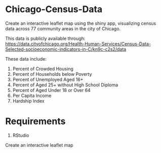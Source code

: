 # Chicago-Census-Data
Create an interactive leaflet map using the shiny app, visualizing census data across 77 community areas in the city of Chicago.

This data is publicly available through: 
https://data.cityofchicago.org/Health-Human-Services/Census-Data-Selected-socioeconomic-indicators-in-C/kn9c-c2s2/data

These data include: 
1. Percent of Crowded Housing
2. Percent of Households below Poverty
3. Percent of Unemployed Aged 16+
4. Percent of Aged 25+ without High School Diploma
5. Percent of Aged Under 18 or Over 64
6. Per Capita Income
7. Hardship Index

# Requirements
1. RStudio

Create an interactive leaflet map 

